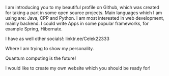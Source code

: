 I am introducing you to my beautiful profile on Github, which was created for taking a part in some
open source projects.
Main languages which I am using are: Java, CPP and Python. I am most interested in web development, mainly backend. I could write Apps in some popular frameworks, for example Spring, Hibernate.

I have as well other socials!: linktr.ee/Celek22333

Where I am trying to show my personality.

Quantum computing is the future!

I would like to create my own website which you should be ready for!
